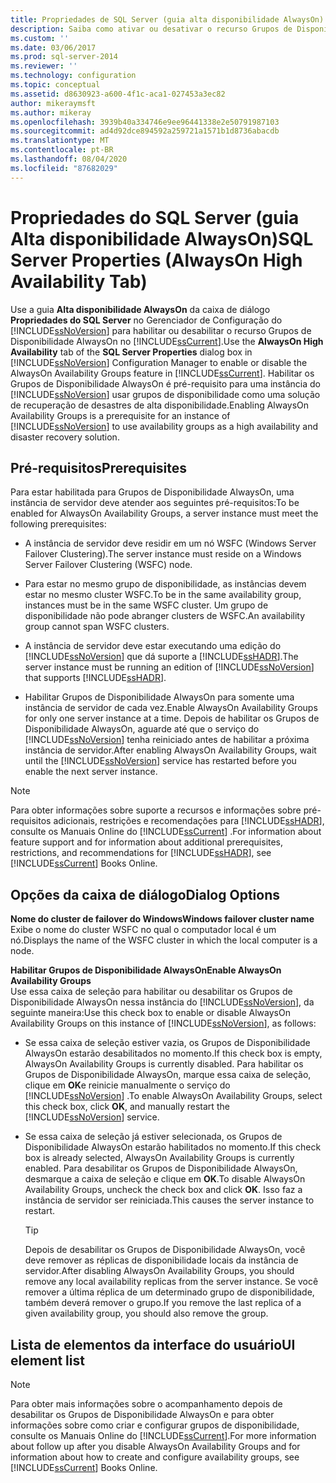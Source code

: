 ```yaml
---
title: Propriedades de SQL Server (guia alta disponibilidade AlwaysOn) | Microsoft Docs
description: Saiba como ativar ou desativar o recurso Grupos de Disponibilidade AlwaysOn no SQL Server 2014. Exiba os pré-requisitos que a instância de servidor deve atender a esse recurso.
ms.custom: ''
ms.date: 03/06/2017
ms.prod: sql-server-2014
ms.reviewer: ''
ms.technology: configuration
ms.topic: conceptual
ms.assetid: d8630923-a600-4f1c-aca1-027453a3ec82
author: mikeraymsft
ms.author: mikeray
ms.openlocfilehash: 3939b40a334746e9ee96441338e2e50791987103
ms.sourcegitcommit: ad4d92dce894592a259721a1571b1d8736abacdb
ms.translationtype: MT
ms.contentlocale: pt-BR
ms.lasthandoff: 08/04/2020
ms.locfileid: "87682029"
---
```

# <a name="sql-server-properties-alwayson-high-availability-tab"></a><span data-ttu-id="0e6b7-104">Propriedades do SQL Server (guia Alta disponibilidade AlwaysOn)</span><span class="sxs-lookup"><span data-stu-id="0e6b7-104">SQL Server Properties (AlwaysOn High Availability Tab)</span></span>
  <span data-ttu-id="0e6b7-105">Use a guia **Alta disponibilidade AlwaysOn** da caixa de diálogo **Propriedades do SQL Server** no Gerenciador de Configuração do [!INCLUDE[ssNoVersion](../../includes/ssnoversion-md.md)] para habilitar ou desabilitar o recurso Grupos de Disponibilidade AlwaysOn no [!INCLUDE[ssCurrent](../../includes/sscurrent-md.md)].</span><span class="sxs-lookup"><span data-stu-id="0e6b7-105">Use the **AlwaysOn High Availability** tab of the **SQL Server Properties** dialog box in [!INCLUDE[ssNoVersion](../../includes/ssnoversion-md.md)] Configuration Manager to enable or disable the AlwaysOn Availability Groups feature in [!INCLUDE[ssCurrent](../../includes/sscurrent-md.md)].</span></span> <span data-ttu-id="0e6b7-106">Habilitar os Grupos de Disponibilidade AlwaysOn é pré-requisito para uma instância do [!INCLUDE[ssNoVersion](../../includes/ssnoversion-md.md)] usar grupos de disponibilidade como uma solução de recuperação de desastres de alta disponibilidade.</span><span class="sxs-lookup"><span data-stu-id="0e6b7-106">Enabling AlwaysOn Availability Groups is a prerequisite for an instance of [!INCLUDE[ssNoVersion](../../includes/ssnoversion-md.md)] to use availability groups as a high availability and disaster recovery solution.</span></span>  
  
##  <a name="prerequisites"></a><a name="Prerequisites"></a> <span data-ttu-id="0e6b7-107">Pré-requisitos</span><span class="sxs-lookup"><span data-stu-id="0e6b7-107">Prerequisites</span></span>  
 <span data-ttu-id="0e6b7-108">Para estar habilitada para Grupos de Disponibilidade AlwaysOn, uma instância de servidor deve atender aos seguintes pré-requisitos:</span><span class="sxs-lookup"><span data-stu-id="0e6b7-108">To be enabled for AlwaysOn Availability Groups, a server instance must meet the following prerequisites:</span></span>  
  
-   <span data-ttu-id="0e6b7-109">A instância de servidor deve residir em um nó WSFC (Windows Server Failover Clustering).</span><span class="sxs-lookup"><span data-stu-id="0e6b7-109">The server instance must reside on a Windows Server Failover Clustering (WSFC) node.</span></span>  
  
-   <span data-ttu-id="0e6b7-110">Para estar no mesmo grupo de disponibilidade, as instâncias devem estar no mesmo cluster WSFC.</span><span class="sxs-lookup"><span data-stu-id="0e6b7-110">To be in the same availability group, instances must be in the same WSFC cluster.</span></span> <span data-ttu-id="0e6b7-111">Um grupo de disponibilidade não pode abranger clusters de WSFC.</span><span class="sxs-lookup"><span data-stu-id="0e6b7-111">An availability group cannot span WSFC clusters.</span></span>  
  
-   <span data-ttu-id="0e6b7-112">A instância de servidor deve estar executando uma edição do [!INCLUDE[ssNoVersion](../../includes/ssnoversion-md.md)] que dá suporte a [!INCLUDE[ssHADR](../../includes/sshadr-md.md)].</span><span class="sxs-lookup"><span data-stu-id="0e6b7-112">The server instance must be running an edition of [!INCLUDE[ssNoVersion](../../includes/ssnoversion-md.md)] that supports [!INCLUDE[ssHADR](../../includes/sshadr-md.md)].</span></span>  
  
-   <span data-ttu-id="0e6b7-113">Habilitar Grupos de Disponibilidade AlwaysOn para somente uma instância de servidor de cada vez.</span><span class="sxs-lookup"><span data-stu-id="0e6b7-113">Enable AlwaysOn Availability Groups for only one server instance at a time.</span></span> <span data-ttu-id="0e6b7-114">Depois de habilitar os Grupos de Disponibilidade AlwaysOn, aguarde até que o serviço do [!INCLUDE[ssNoVersion](../../includes/ssnoversion-md.md)] tenha reiniciado antes de habilitar a próxima instância de servidor.</span><span class="sxs-lookup"><span data-stu-id="0e6b7-114">After enabling AlwaysOn Availability Groups, wait until the [!INCLUDE[ssNoVersion](../../includes/ssnoversion-md.md)] service has restarted before you enable the next server instance.</span></span>  
  
> [!NOTE]  
>  <span data-ttu-id="0e6b7-115">Para obter informações sobre suporte a recursos e informações sobre pré-requisitos adicionais, restrições e recomendações para [!INCLUDE[ssHADR](../../includes/sshadr-md.md)], consulte os Manuais Online do [!INCLUDE[ssCurrent](../../includes/sscurrent-md.md)] .</span><span class="sxs-lookup"><span data-stu-id="0e6b7-115">For information about feature support and for information about additional prerequisites, restrictions, and recommendations for [!INCLUDE[ssHADR](../../includes/sshadr-md.md)], see [!INCLUDE[ssCurrent](../../includes/sscurrent-md.md)] Books Online.</span></span>  
  
## <a name="dialog-options"></a><span data-ttu-id="0e6b7-116">Opções da caixa de diálogo</span><span class="sxs-lookup"><span data-stu-id="0e6b7-116">Dialog Options</span></span>  
 <span data-ttu-id="0e6b7-117">**Nome do cluster de failover do Windows**</span><span class="sxs-lookup"><span data-stu-id="0e6b7-117">**Windows failover cluster name**</span></span>  
 <span data-ttu-id="0e6b7-118">Exibe o nome do cluster WSFC no qual o computador local é um nó.</span><span class="sxs-lookup"><span data-stu-id="0e6b7-118">Displays the name of the WSFC cluster in which the local computer is a node.</span></span>  
  
 <span data-ttu-id="0e6b7-119">**Habilitar Grupos de Disponibilidade AlwaysOn**</span><span class="sxs-lookup"><span data-stu-id="0e6b7-119">**Enable AlwaysOn Availability Groups**</span></span>  
 <span data-ttu-id="0e6b7-120">Use essa caixa de seleção para habilitar ou desabilitar os Grupos de Disponibilidade AlwaysOn nessa instância do [!INCLUDE[ssNoVersion](../../includes/ssnoversion-md.md)], da seguinte maneira:</span><span class="sxs-lookup"><span data-stu-id="0e6b7-120">Use this check box to enable or disable AlwaysOn Availability Groups on this instance of [!INCLUDE[ssNoVersion](../../includes/ssnoversion-md.md)], as follows:</span></span>  
  
-   <span data-ttu-id="0e6b7-121">Se essa caixa de seleção estiver vazia, os Grupos de Disponibilidade AlwaysOn estarão desabilitados no momento.</span><span class="sxs-lookup"><span data-stu-id="0e6b7-121">If this check box is empty, AlwaysOn Availability Groups is currently disabled.</span></span> <span data-ttu-id="0e6b7-122">Para habilitar os Grupos de Disponibilidade AlwaysOn, marque essa caixa de seleção, clique em **OK**e reinicie manualmente o serviço do [!INCLUDE[ssNoVersion](../../includes/ssnoversion-md.md)] .</span><span class="sxs-lookup"><span data-stu-id="0e6b7-122">To enable AlwaysOn Availability Groups, select this check box, click **OK**, and manually restart the [!INCLUDE[ssNoVersion](../../includes/ssnoversion-md.md)] service.</span></span>  
  
-   <span data-ttu-id="0e6b7-123">Se essa caixa de seleção já estiver selecionada, os Grupos de Disponibilidade AlwaysOn estarão habilitados no momento.</span><span class="sxs-lookup"><span data-stu-id="0e6b7-123">If this check box is already selected, AlwaysOn Availability Groups is currently enabled.</span></span> <span data-ttu-id="0e6b7-124">Para desabilitar os Grupos de Disponibilidade AlwaysOn, desmarque a caixa de seleção e clique em **OK**.</span><span class="sxs-lookup"><span data-stu-id="0e6b7-124">To disable AlwaysOn Availability Groups, uncheck the check box and click **OK**.</span></span> <span data-ttu-id="0e6b7-125">Isso faz a instância de servidor ser reiniciada.</span><span class="sxs-lookup"><span data-stu-id="0e6b7-125">This causes the server instance to restart.</span></span>  
  
    > [!TIP]  
    >  <span data-ttu-id="0e6b7-126">Depois de desabilitar os Grupos de Disponibilidade AlwaysOn, você deve remover as réplicas de disponibilidade locais da instância de servidor.</span><span class="sxs-lookup"><span data-stu-id="0e6b7-126">After disabling AlwaysOn Availability Groups, you should remove any local availability replicas from the server instance.</span></span> <span data-ttu-id="0e6b7-127">Se você remover a última réplica de um determinado grupo de disponibilidade, também deverá remover o grupo.</span><span class="sxs-lookup"><span data-stu-id="0e6b7-127">If you remove the last replica of a given availability group, you should also remove the group.</span></span>  
  
## <a name="ui-element-list"></a><span data-ttu-id="0e6b7-128">Lista de elementos da interface do usuário</span><span class="sxs-lookup"><span data-stu-id="0e6b7-128">UI element list</span></span>  
  
> [!NOTE]  
>  <span data-ttu-id="0e6b7-129">Para obter mais informações sobre o acompanhamento depois de desabilitar os Grupos de Disponibilidade AlwaysOn e para obter informações sobre como criar e configurar grupos de disponibilidade, consulte os Manuais Online do [!INCLUDE[ssCurrent](../../includes/sscurrent-md.md)].</span><span class="sxs-lookup"><span data-stu-id="0e6b7-129">For more information about follow up after you disable AlwaysOn Availability Groups and for information about how to create and configure availability groups, see [!INCLUDE[ssCurrent](../../includes/sscurrent-md.md)] Books Online.</span></span>  
  
  
